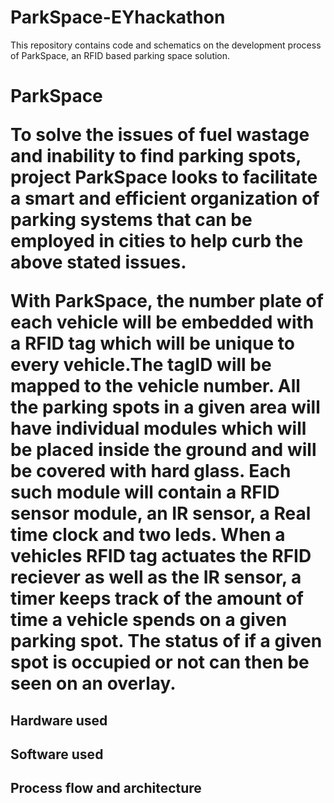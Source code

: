 # ParkSpace-EYhackathon
This repository contains code and schematics on the development process of ParkSpace, an RFID based parking space solution. 

<h1> ParkSpace </h> 
<p>To solve the issues of fuel wastage and inability to find parking spots, project ParkSpace looks to facilitate a smart and efficient organization of parking systems that can be employed in cities to help curb the above stated issues.
  
With ParkSpace, the number plate of each vehicle will be embedded with a RFID tag which will be unique to every vehicle.The tagID will be mapped to the vehicle number. All the parking spots in a given area will have individual modules which will be placed inside the ground and will be covered with hard glass. Each such module will contain a RFID sensor module, an IR sensor, a Real time clock and two leds. When a vehicles RFID tag actuates the RFID reciever as well as the IR sensor, a timer keeps track of the amount of time a vehicle spends on a given parking spot. The status of if a given spot is occupied or not can then be seen on an overlay.
</p>
<h2> Hardware used 

<h2> Software used 
  
<h2> Process flow and architecture 
  
